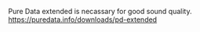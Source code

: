 Pure Data extended is necassary for good sound quality.
https://puredata.info/downloads/pd-extended
